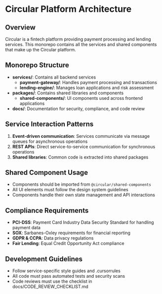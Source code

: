 # Circular Platform Architecture

## Overview
Circular is a fintech platform providing payment processing and lending services. This monorepo contains all the services and shared components that make up the Circular platform.

## Monorepo Structure
- **services/**: Contains all backend services
  - **payment-gateway/**: Handles payment processing and transactions
  - **lending-engine/**: Manages loan applications and risk assessment
- **packages/**: Contains shared libraries and components
  - **shared-components/**: UI components used across frontend applications
- **docs/**: Documentation for security, compliance, and code review

## Service Interaction Patterns
1. **Event-driven communication**: Services communicate via message queues for asynchronous operations
2. **REST APIs**: Direct service-to-service communication for synchronous operations
3. **Shared libraries**: Common code is extracted into shared packages

## Shared Component Usage
- Components should be imported from `@circular/shared-components`
- All UI elements must follow the design system guidelines
- Components handle their own state management and API interactions

## Compliance Requirements
- **PCI-DSS**: Payment Card Industry Data Security Standard for handling payment data
- **SOX**: Sarbanes-Oxley requirements for financial reporting
- **GDPR & CCPA**: Data privacy regulations
- **Fair Lending**: Equal Credit Opportunity Act compliance

## Development Guidelines
- Follow service-specific style guides and .cursorrules
- All code must pass automated tests and security scans
- Code reviews must use the checklist in docs/CODE_REVIEW_CHECKLIST.md
